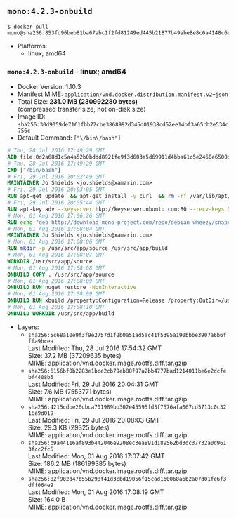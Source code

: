 ## `mono:4.2.3-onbuild`

```console
$ docker pull mono@sha256:853fd96beb81ba67abc1f2fd81249ed445b21877b49abe8e8c6a4148c6ee4ebb
```

-	Platforms:
	-	linux; amd64

### `mono:4.2.3-onbuild` - linux; amd64

-	Docker Version: 1.10.3
-	Manifest MIME: `application/vnd.docker.distribution.manifest.v2+json`
-	Total Size: **231.0 MB (230992280 bytes)**  
	(compressed transfer size, not on-disk size)
-	Image ID: `sha256:30d9059de7161fbb72cbe3868992d345d01938cd52ee14bf3a65cb2e534c756c`
-	Default Command: `["\/bin\/bash"]`

```dockerfile
# Thu, 28 Jul 2016 17:49:29 GMT
ADD file:0d2a68d1c5a4a52b0bddd8921fe9f3d603a5d69911d4bba61c5e2460e6500d76 in /
# Thu, 28 Jul 2016 17:49:29 GMT
CMD ["/bin/bash"]
# Fri, 29 Jul 2016 20:02:49 GMT
MAINTAINER Jo Shields <jo.shields@xamarin.com>
# Fri, 29 Jul 2016 20:03:05 GMT
RUN apt-get update 	&& apt-get install -y curl 	&& rm -rf /var/lib/apt/lists/*
# Fri, 29 Jul 2016 20:05:44 GMT
RUN apt-key adv --keyserver hkp://keyserver.ubuntu.com:80 --recv-keys 3FA7E0328081BFF6A14DA29AA6A19B38D3D831EF
# Mon, 01 Aug 2016 17:06:26 GMT
RUN echo "deb http://download.mono-project.com/repo/debian wheezy/snapshots/4.2.3.4 main" > /etc/apt/sources.list.d/mono-xamarin.list 	&& apt-get update 	&& apt-get install -y mono-devel ca-certificates-mono fsharp mono-vbnc nuget 	&& rm -rf /var/lib/apt/lists/*
# Mon, 01 Aug 2016 17:08:04 GMT
MAINTAINER Jo Shields <jo.shields@xamarin.com>
# Mon, 01 Aug 2016 17:08:06 GMT
RUN mkdir -p /usr/src/app/source /usr/src/app/build
# Mon, 01 Aug 2016 17:08:07 GMT
WORKDIR /usr/src/app/source
# Mon, 01 Aug 2016 17:08:08 GMT
ONBUILD COPY . /usr/src/app/source
# Mon, 01 Aug 2016 17:08:09 GMT
ONBUILD RUN nuget restore -NonInteractive
# Mon, 01 Aug 2016 17:08:09 GMT
ONBUILD RUN xbuild /property:Configuration=Release /property:OutDir=/usr/src/app/build/
# Mon, 01 Aug 2016 17:08:10 GMT
ONBUILD WORKDIR /usr/src/app/build
```

-	Layers:
	-	`sha256:5c68a10e9f3f9e2757d1f2b0a51ad5ac41f5395a190bbbe3907a6b6fffa9bcea`  
		Last Modified: Thu, 28 Jul 2016 17:54:32 GMT  
		Size: 37.2 MB (37209635 bytes)  
		MIME: application/vnd.docker.image.rootfs.diff.tar.gzip
	-	`sha256:6156bf0b2283e1bce2cb79eb88f97a2bb4777bad1214011be6e2dcfebf4408b5`  
		Last Modified: Fri, 29 Jul 2016 20:04:31 GMT  
		Size: 7.6 MB (7553771 bytes)  
		MIME: application/vnd.docker.image.rootfs.diff.tar.gzip
	-	`sha256:4215cdbe26cbca701989bb302e45595fd3f7576afa067cd5713c0c3216a9d019`  
		Last Modified: Fri, 29 Jul 2016 20:08:03 GMT  
		Size: 29.3 KB (29325 bytes)  
		MIME: application/vnd.docker.image.rootfs.diff.tar.gzip
	-	`sha256:b9a44116af893b442046e9208ec3ea891d189562bd3dc37732a0d9613fcc2fc5`  
		Last Modified: Mon, 01 Aug 2016 17:07:42 GMT  
		Size: 186.2 MB (186199385 bytes)  
		MIME: application/vnd.docker.image.rootfs.diff.tar.gzip
	-	`sha256:82f902d47b55b298f41d3cbd19056f15cad160068a6b2a07d01fe6f3dff064e9`  
		Last Modified: Mon, 01 Aug 2016 17:08:19 GMT  
		Size: 164.0 B  
		MIME: application/vnd.docker.image.rootfs.diff.tar.gzip
